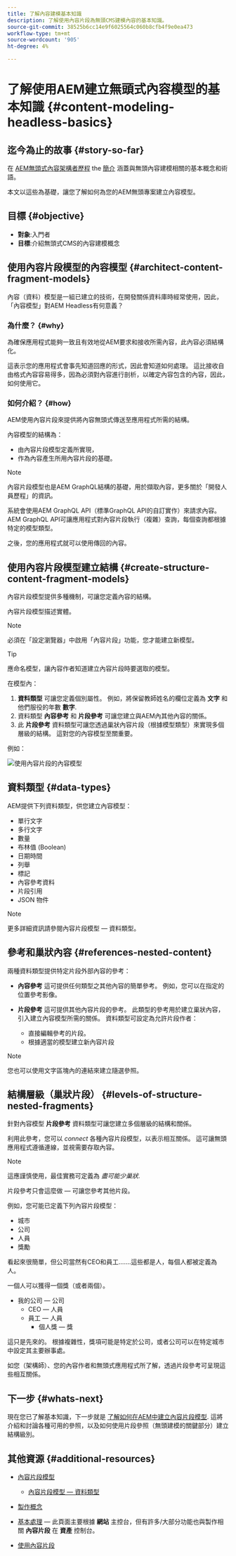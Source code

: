 ```yaml
---
title: 了解內容建模基本知識
description: 了解使用內容片段為無頭CMS建模內容的基本知識。
source-git-commit: 38525b6cc14e9f6025564c060b8cfb4f9e0ea473
workflow-type: tm+mt
source-wordcount: '905'
ht-degree: 4%

---
```


# 了解使用AEM建立無頭式內容模型的基本知識 {#content-modeling-headless-basics}

## 迄今為止的故事 {#story-so-far}

在 [AEM無頭式內容架構者歷程](overview.md) the [簡介](introduction.md) 涵蓋與無頭內容建模相關的基本概念和術語。

本文以這些為基礎，讓您了解如何為您的AEM無頭專案建立內容模型。

## 目標 {#objective}

* **對象**:入門者
* **目標**:介紹無頭式CMS的內容建模概念

## 使用內容片段模型的內容模型 {#architect-content-fragment-models}

內容（資料）模型是一組已建立的技術，在開發關係資料庫時經常使用，因此，「內容模型」對AEM Headless有何意義？

### 為什麼？ {#why}

為確保應用程式能夠一致且有效地從AEM要求和接收所需內容，此內容必須結構化。

這表示您的應用程式會事先知道回應的形式，因此會知道如何處理。 這比接收自由格式內容容易得多，因為必須對內容進行剖析，以確定內容包含的內容，因此，如何使用它。

### 如何介紹？ {#how}

AEM使用內容片段來提供將內容無頭式傳送至應用程式所需的結構。

內容模型的結構為：

* 由內容片段模型定義所實現，
* 作為內容產生所用內容片段的基礎。

>[!NOTE]
>
>內容片段模型也是AEM GraphQL結構的基礎，用於擷取內容，更多關於「開發人員歷程」的資訊。

系統會使用AEM GraphQL API（標準GraphQL API的自訂實作）來請求內容。 AEM GraphQL API可讓應用程式對內容片段執行（複雜）查詢，每個查詢都根據特定的模型類型。

之後，您的應用程式就可以使用傳回的內容。

## 使用內容片段模型建立結構 {#create-structure-content-fragment-models}

內容片段模型提供多種機制，可讓您定義內容的結構。

內容片段模型描述實體。

>[!NOTE]
>必須在「設定瀏覽器」中啟用「內容片段」功能，您才能建立新模型。

>[!TIP]
>
>應命名模型，讓內容作者知道建立內容片段時要選取的模型。

在模型內：

1. **資料類型** 可讓您定義個別屬性。
例如，將保留教師姓名的欄位定義為 **文字** 和他們服役的年數 **數字**.
1. 資料類型 **內容參考** 和 **片段參考** 可讓您建立與AEM內其他內容的關係。
1. 此 **片段參考** 資料類型可讓您透過巢狀內容片段（根據模型類型）來實現多個層級的結構。 這對您的內容模型至關重要。

例如：

![使用內容片段的內容模型](assets/headless-modeling-01.png "使用內容片段的內容模型")

## 資料類型 {#data-types}

AEM提供下列資料類型，供您建立內容模型：

* 單行文字
* 多行文字
* 數量
* 布林值 (Boolean)
* 日期時間
* 列舉
* 標記
* 內容參考資料
* 片段引用
* JSON 物件

>[!NOTE]
>
>更多詳細資訊請參閱內容片段模型 — 資料類型。

## 參考和巢狀內容 {#references-nested-content}

兩種資料類型提供特定片段外部內容的參考：

* **內容參考**
這可提供任何類型之其他內容的簡單參考。
例如，您可以在指定的位置參考影像。

* **片段參考**
這可提供其他內容片段的參考。
此類型的參考用於建立巢狀內容，引入建立內容模型所需的關係。
資料類型可設定為允許片段作者：
   * 直接編輯參考的片段。
   * 根據適當的模型建立新內容片段

>[!NOTE]
>
>您也可以使用文字區塊內的連結來建立隨選參照。

## 結構層級（巢狀片段） {#levels-of-structure-nested-fragments}

針對內容模型 **片段參考** 資料類型可讓您建立多個層級的結構和關係。

利用此參考，您可以 *connect* 各種內容片段模型，以表示相互關係。 這可讓無頭應用程式遵循連線，並視需要存取內容。

>[!NOTE]
>
>這應謹慎使用，最佳實務可定義為 *盡可能少巢狀*.

片段參考只會這麼做 — 可讓您參考其他片段。

例如，您可能已定義下列內容片段模型：

* 城市
* 公司
* 人員
* 獎勵

看起來很簡單，但公司當然有CEO和員工…….這些都是人，每個人都被定義為人。

一個人可以獲得一個獎（或者兩個）。

* 我的公司 — 公司
   * CEO — 人員
   * 員工 — 人員
      * 個人獎 — 獎

這只是先來的。 根據複雜性，獎項可能是特定於公司，或者公司可以在特定城市中設定其主要辦事處。

如您（架構師）、您的內容作者和無頭式應用程式所了解，透過片段參考可呈現這些相互關係。

## 下一步 {#whats-next}

現在您已了解基本知識，下一步就是 [了解如何在AEM中建立內容片段模型](model-structure.md). 這將介紹和討論各種可用的參照，以及如何使用片段參照（無頭建模的關鍵部分）建立結構級別。

## 其他資源 {#additional-resources}

* [內容片段模型](/help/assets/content-fragments/content-fragments-models.md)

   * [內容片段模型 — 資料類型](/help/assets/content-fragments/content-fragments-models.md#data-types)

* [製作概念](/help/sites-authoring/author.md)

* [基本處理](/help/sites-authoring/basic-handling.md)  — 此頁面主要根據 **網站** 主控台，但有許多/大部分功能也與製作相關 **內容片段** 在 **資產** 控制台。

* [使用內容片段](/help/assets/content-fragments/content-fragments.md)
